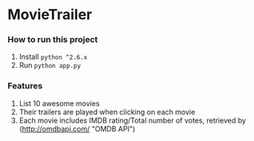 # MovieTrailer

### How to run this project

1. Install `python ^2.6.x`
1. Run `python app.py`

### Features

1. List 10 awesome movies
1. Their trailers are played when clicking on each movie
1. Each movie includes IMDB rating/Total number of votes, retrieved by (http://omdbapi.com/ "OMDB API")
